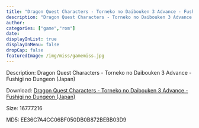 ```yaml
---
title: "Dragon Quest Characters - Torneko no Daibouken 3 Advance - Fushigi no Dungeon (Japan)"
description: "Dragon Quest Characters - Torneko no Daibouken 3 Advance - Fushigi no Dungeon (Japan)"
author: 
categories: ["game","rom"]
date: 
displayInList: true
displayInMenu: false
dropCap: false
featuredImage: /img/miss/gamemiss.jpg
---
```


Description: Dragon Quest Characters - Torneko no Daibouken 3 Advance - Fushigi no Dungeon (Japan)

Download: <a style="text-decoration:underline;" href="https://mega.nz/#!jGZUkIAR!7kpuK1wH3bgCHc2D4NtD54WyfEkPf3JWJGvTpOfR5ec" target = "_blank" rel = "nofollow" > Dragon Quest Characters - Torneko no Daibouken 3 Advance - Fushigi no Dungeon (Japan)</a>

Size: 16777216

MD5: EE36C7A4CC06BF050DB0B872BEBB03D9

